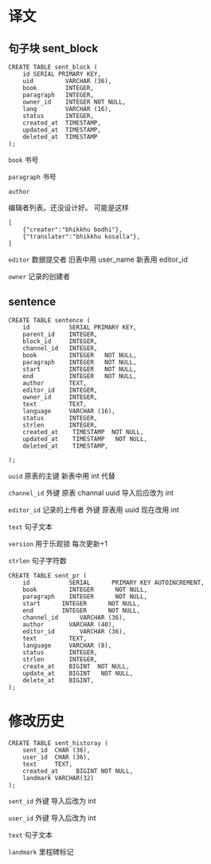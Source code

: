 # 译文

## 句子块 sent_block

```table
CREATE TABLE sent_block (
    id SERIAL PRIMARY KEY,
    uid         VARCHAR (36),
    book        INTEGER,
    paragraph   INTEGER,
    owner_id    INTEGER NOT NULL,
    lang        VARCHAR (16),
    status      INTEGER,
    created_at  TIMESTAMP,
    updated_at  TIMESTAMP,
    deleted_at  TIMESTAMP
);
```

`book` 书号

`paragraph` 书号

`author`

编辑者列表。还没设计好。 可能是这样

```
[
    {"creater":"bhikkhu bodhi"},
    {"translater":"bhikkhu kosalla"},
]
```

`editor` 数据提交者 旧表中用 user_name 新表用 editor_id

`owner` 记录的创建者

## sentence

```table
CREATE TABLE sentence (
    id           SERIAL PRIMARY KEY,
    parent_id    INTEGER,
    block_id     INTEGER,
    channel_id   INTEGER,
    book         INTEGER   NOT NULL,
    paragraph    INTEGER   NOT NULL,
    start        INTEGER   NOT NULL,
    end          INTEGER   NOT NULL,
    author       TEXT,
    editor_id    INTEGER,
    owner_id     INTEGER,
    text         TEXT,
    language     VARCHAR (16),
    status       INTEGER,
    strlen       INTEGER,
    created_at    TIMESTAMP  NOT NULL,
    updated_at    TIMESTAMP   NOT NULL,
    deleted_at    TIMESTAMP,

);
```

`uuid` 原表的主键 新表中用 int 代替

`channel_id` 外键 原表 channal uuid 导入后应改为 int

`editor_id` 记录的上传者 外键 原表用 uuid 现在改用 int

`text` 句子文本

`version` 用于乐观锁 每次更新+1

`strlen` 句子字符数

```table
CREATE TABLE sent_pr (
    id           SERIAL      PRIMARY KEY AUTOINCREMENT,
    book         INTEGER      NOT NULL,
    paragraph    INTEGER      NOT NULL,
    start      INTEGER      NOT NULL,
    end        INTEGER      NOT NULL,
    channel_id      VARCHAR (36),
    author       VARCHAR (40),
    editor_id       VARCHAR (36),
    text         TEXT,
    language     VARCHAR (8),
    status       INTEGER,
    strlen       INTEGER,
    create_at    BIGINT  NOT NULL,
    update_at    BIGINT   NOT NULL,
    delete_at    BIGINT,
);

```

# 修改历史

```table
CREATE TABLE sent_historay (
    sent_id  CHAR (36),
    user_id  CHAR (36),
    text     TEXT,
    created_at     BIGINT NOT NULL,
    landmark VARCHAR(32)
);
```

`sent_id` 外键 导入后改为 int

`user_id` 外键 导入后改为 int

`text` 句子文本

`landmark` 里程碑标记

